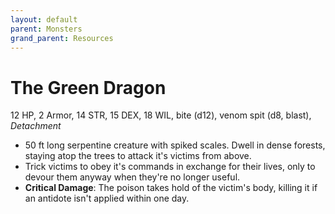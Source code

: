 ```yaml
---
layout: default
parent: Monsters
grand_parent: Resources
---
```


# The Green Dragon

12 HP, 2 Armor, 14 STR, 15 DEX, 18 WIL, bite (d12), venom spit (d8, blast), _Detachment_

- 50 ft long serpentine creature with spiked scales. Dwell in dense forests, staying atop the trees to attack it's victims from above. 
- Trick victims to obey it's commands in exchange for their lives, only to devour them anyway when they're no longer useful.  
- **Critical Damage**: The poison takes hold of the victim's body, killing it if an antidote isn't applied within one day.
